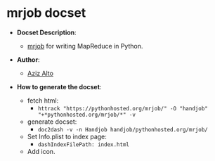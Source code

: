 mrjob docset
=======================

- __Docset Description__:
    - [mrjob](https://pythonhosted.org/mrjob/) for writing MapReduce in Python.

- __Author__:
    - [Aziz Alto](https://github.com/iamaziz)

- __How to generate the docset__:
    - fetch html: 
    	- `httrack "https://pythonhosted.org/mrjob/" -O "handjob" "+*pythonhosted.org/mrjob/*" -v`
    - generate docset: 
    	- `doc2dash -v -n Handjob handjob/pythonhosted.org/mrjob/`
    - Set Info.plist to index page: 
    	- `dashIndexFilePath: index.html`
    - Add icon.
    
